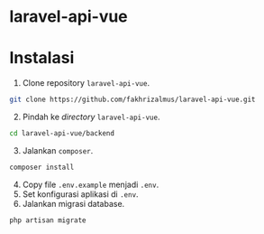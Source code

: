 # laravel-api-vue

# Instalasi

1. Clone repository `laravel-api-vue`.
```sh
git clone https://github.com/fakhrizalmus/laravel-api-vue.git
```
2. Pindah ke *directory* `laravel-api-vue`.
```sh
cd laravel-api-vue/backend
```
3. Jalankan `composer`.
```sh
composer install
```
4. Copy file `.env.example` menjadi `.env`.
5. Set konfigurasi aplikasi di `.env`.
6. Jalankan migrasi database.
```sh
php artisan migrate
```